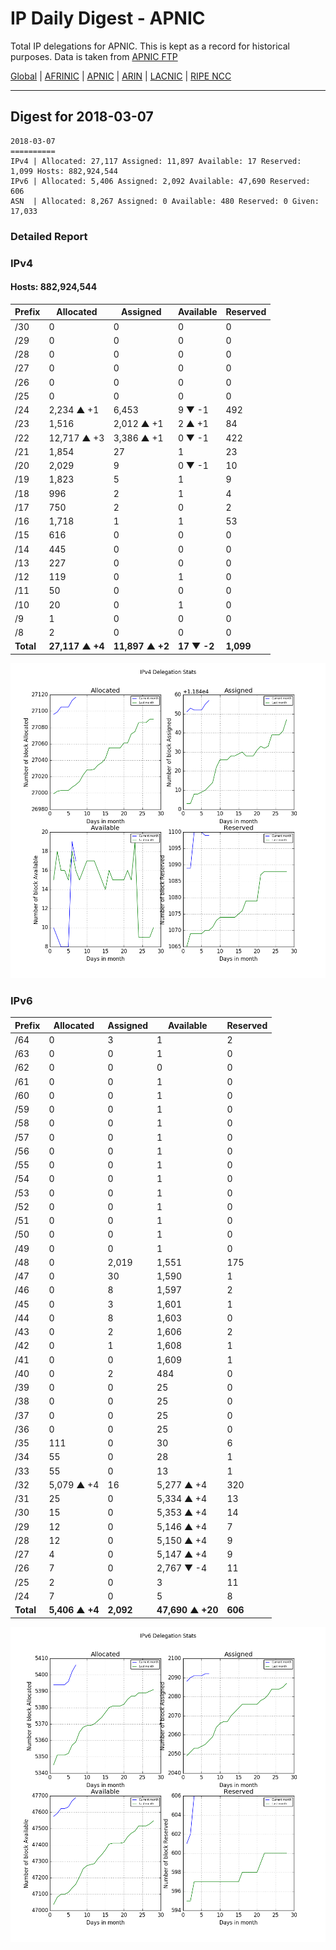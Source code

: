 # IP Daily Digest - APNIC

Total IP delegations for APNIC. This is kept as a record for historical purposes. Data is taken from [APNIC FTP](https://ftp.apnic.net/)

[Global](https://github.com/csmets/IP-Daily-Digest) | [AFRINIC](https://github.com/csmets/IP-Daily-Digest/tree/master/archives/AFRINIC) | [APNIC](https://github.com/csmets/IP-Daily-Digest/tree/master/archives/APNIC) | [ARIN](https://github.com/csmets/IP-Daily-Digest/tree/master/archives/ARIN) | [LACNIC](https://github.com/csmets/IP-Daily-Digest/tree/master/archives/LACNIC) | [RIPE NCC](https://github.com/csmets/IP-Daily-Digest/tree/master/archives/RIPE_NCC)

---

## Digest for 2018-03-07
```
2018-03-07
==========
IPv4 | Allocated: 27,117 Assigned: 11,897 Available: 17 Reserved: 1,099 Hosts: 882,924,544
IPv6 | Allocated: 5,406 Assigned: 2,092 Available: 47,690 Reserved: 606
ASN  | Allocated: 8,267 Assigned: 0 Available: 480 Reserved: 0 Given: 17,033
```

### Detailed Report

### IPv4

#### Hosts: **882,924,544**

| Prefix | Allocated | Assigned | Available | Reserved |
| ----- | ----- | ----- | ----- | ----- |
| /30 | 0 | 0 | 0 | 0 |
| /29 | 0 | 0 | 0 | 0 |
| /28 | 0 | 0 | 0 | 0 |
| /27 | 0 | 0 | 0 | 0 |
| /26 | 0 | 0 | 0 | 0 |
| /25 | 0 | 0 | 0 | 0 |
| /24 | 2,234 ▲ +1 | 6,453 | 9 ▼ -1 | 492 |
| /23 | 1,516 | 2,012 ▲ +1 | 2 ▲ +1 | 84 |
| /22 | 12,717 ▲ +3 | 3,386 ▲ +1 | 0 ▼ -1 | 422 |
| /21 | 1,854 | 27 | 1 | 23 |
| /20 | 2,029 | 9 | 0 ▼ -1 | 10 |
| /19 | 1,823 | 5 | 1 | 9 |
| /18 | 996 | 2 | 1 | 4 |
| /17 | 750 | 2 | 0 | 2 |
| /16 | 1,718 | 1 | 1 | 53 |
| /15 | 616 | 0 | 0 | 0 |
| /14 | 445 | 0 | 0 | 0 |
| /13 | 227 | 0 | 0 | 0 |
| /12 | 119 | 0 | 1 | 0 |
| /11 | 50 | 0 | 0 | 0 |
| /10 | 20 | 0 | 1 | 0 |
| /9 | 1 | 0 | 0 | 0 |
| /8 | 2 | 0 | 0 | 0 |
| **Total** | **27,117 ▲ +4** | **11,897 ▲ +2** | **17 ▼ -2** | **1,099** |

![ipv4-stats](ipv4-figure.png)

### IPv6

| Prefix | Allocated | Assigned | Available | Reserved |
| ----- | ----- | ----- | ----- | ----- |
| /64 | 0 | 3 | 1 | 2 |
| /63 | 0 | 0 | 1 | 0 |
| /62 | 0 | 0 | 0 | 0 |
| /61 | 0 | 0 | 1 | 0 |
| /60 | 0 | 0 | 1 | 0 |
| /59 | 0 | 0 | 1 | 0 |
| /58 | 0 | 0 | 1 | 0 |
| /57 | 0 | 0 | 1 | 0 |
| /56 | 0 | 0 | 1 | 0 |
| /55 | 0 | 0 | 1 | 0 |
| /54 | 0 | 0 | 1 | 0 |
| /53 | 0 | 0 | 1 | 0 |
| /52 | 0 | 0 | 1 | 0 |
| /51 | 0 | 0 | 1 | 0 |
| /50 | 0 | 0 | 1 | 0 |
| /49 | 0 | 0 | 1 | 0 |
| /48 | 0 | 2,019 | 1,551 | 175 |
| /47 | 0 | 30 | 1,590 | 1 |
| /46 | 0 | 8 | 1,597 | 2 |
| /45 | 0 | 3 | 1,601 | 1 |
| /44 | 0 | 8 | 1,603 | 0 |
| /43 | 0 | 2 | 1,606 | 2 |
| /42 | 0 | 1 | 1,608 | 1 |
| /41 | 0 | 0 | 1,609 | 1 |
| /40 | 0 | 2 | 484 | 0 |
| /39 | 0 | 0 | 25 | 0 |
| /38 | 0 | 0 | 25 | 0 |
| /37 | 0 | 0 | 25 | 0 |
| /36 | 0 | 0 | 25 | 0 |
| /35 | 111 | 0 | 30 | 6 |
| /34 | 55 | 0 | 28 | 1 |
| /33 | 55 | 0 | 13 | 1 |
| /32 | 5,079 ▲ +4 | 16 | 5,277 ▲ +4 | 320 |
| /31 | 25 | 0 | 5,334 ▲ +4 | 13 |
| /30 | 15 | 0 | 5,353 ▲ +4 | 14 |
| /29 | 12 | 0 | 5,146 ▲ +4 | 7 |
| /28 | 12 | 0 | 5,150 ▲ +4 | 9 |
| /27 | 4 | 0 | 5,147 ▲ +4 | 9 |
| /26 | 7 | 0 | 2,767 ▼ -4 | 11 |
| /25 | 2 | 0 | 3 | 11 |
| /24 | 7 | 0 | 5 | 8 |
| **Total** | **5,406 ▲ +4** | **2,092** | **47,690 ▲ +20** | **606** |

![ipv6-stats](ipv6-figure.png)